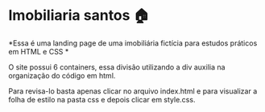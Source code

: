 # Imobiliaria santos 🏠

*Essa é uma landing page de uma imobiliária fictícia para estudos práticos em HTML e CSS *

O site possui 6 containers, essa divisão utilizando a div auxilia na organização do código em html. 

Para revisa-lo basta apenas clicar no arquivo index.html e para visualizar a folha de estilo na pasta css e depois clicar em style.css.



